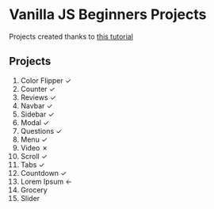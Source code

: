 # Vanilla JS Beginners Projects
Projects created thanks to [this tutorial](https://youtu.be/c5SIG7Ie0dM)

## Projects
1. Color Flipper ✓
2. Counter ✓
3. Reviews ✓
4. Navbar ✓
5. Sidebar ✓
6. Modal ✓
7. Questions ✓
8. Menu ✓
9. Video ✗
10. Scroll ✓
11. Tabs ✓
12. Countdown ✓
13. Lorem Ipsum ←
14. Grocery
15. Slider

